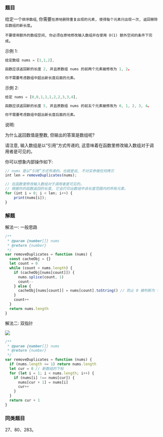 <!--
abbrlink: as1usnn3
-->

### 题目

给定一个`排序数组`, 你需要`在原地删除重复出现的元素, 使得每个元素只出现一次, 返回移除后数组的新长度`。

`不要使用额外的数组空间, 你必须在原地修改输入数组并在使用 O(1) 额外空间的条件下完成`。

示例 1:

```js
给定数组 nums = [1,1,2],

函数应该返回新的长度 2, 并且原数组 nums 的前两个元素被修改为 1, 2。

你不需要考虑数组中超出新长度后面的元素。
```

示例 2:

```js
给定 nums = [0,0,1,1,1,2,2,3,3,4],

函数应该返回新的长度 5, 并且原数组 nums 的前五个元素被修改为 0, 1, 2, 3, 4。

你不需要考虑数组中超出新长度后面的元素。
```

说明:

为什么返回数值是整数, 但输出的答案是数组呢?

请注意, 输入数组是以“引用”方式传递的, 这意味着在函数里修改输入数组对于调用者是可见的。

你可以想象内部操作如下:

```js
// nums 是以“引用”方式传递的。也就是说, 不对实参做任何拷贝
int len = removeDuplicates(nums);

// 在函数里修改输入数组对于调用者是可见的。
// 根据你的函数返回的长度, 它会打印出数组中该长度范围内的所有元素。
for (int i = 0; i < len; i++) {
    print(nums[i]);
}
```

### 解题

解法一: 一般思路

```js
/**
 * @param {number[]} nums
 * @return {number}
 */
var removeDuplicates = function (nums) {
  const cacheObj = {}
  let count = 0
  while (count < nums.length) {
    if (cacheObj[nums[count]]) {
      nums.splice(count, 1)
      count--
    } else {
      cacheObj[nums[count]] = nums[count].toString() // 防止 0 被判断为 false
    }
    count++
  }
  return nums.length
}
```

解法二: 双指针

![](http://with.muyunyun.cn/d3b1ba4aff45282b1ae4740d530c8834.jpg)

```js
/**
 * @param {number[]} nums
 * @return {number}
 */
var removeDuplicates = function (nums) {
  if (nums.length <= 1) return nums.length
  let cur = 0 // 新数组的下标
  for (let i = 1; i < nums.length; i++) {
    if (nums[i] !== nums[cur]) {
      nums[cur + 1] = nums[i]
      cur++
    }
  }
  return cur + 1
}
```

### 同类题目

27、80、283。